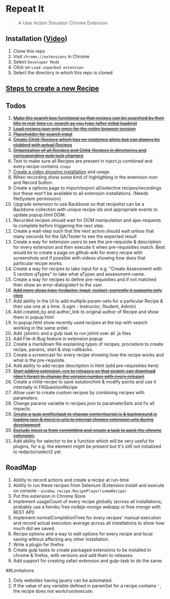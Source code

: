 # Repeat It
> A User Action Simulator Chrome Extension



## Installation ([Video](https://www.youtube.com/watch?v=cnG9MnIIfjw))

1. Clone this repo
2. Visit `chrome://extensions` in Chrome
3. Select `Developer Mode`
4. Click on `Load unpacked extension`
5. Select the directory in which this repo is cloned



## [Steps to create a new Recipe](https://github.com/nitinsurana/repeatit/wiki/How-to-create-a-new-Recipe)



## Todos

1. ~~[Make the search box functional so that recipes can be searched by their title in real-time i.e. search as you type (after initial loading)](https://github.com/nitinsurana/repeatit/commit/9a7b0d28942e91253162f63c3de009a6f214805a)~~
2. ~~[Load recipes.json only once for the entire browser session](https://github.com/nitinsurana/repeatit/commit/b01439e8a5a1d9c6d1ce65b307c636f13cc62eef)~~
3. ~~[Placeholder for search input](https://github.com/nitinsurana/repeatit/commit/5dd629e6c44f17ab34aef6d65ba6d4a7e345c68d)~~
4. ~~[Create Child-Recipes which has no existence alone but can always be clubbed with actual Recipes](https://github.com/nitinsurana/repeatit/commit/5dd629e6c44f17ab34aef6d65ba6d4a7e345c68d)~~
5. ~~[Organization of all Recipes and Child-Recipes in directories and corresponding gulp task changes](https://github.com/nitinsurana/repeatit/commit/e98ec17b5a62e445be2d6cb8c1573703d98b153c)~~
6. Test to make sure all Recipes are present in inject.js combined and every recipe contains `steps`
7. [Create a video showing installation](https://www.youtube.com/watch?v=cnG9MnIIfjw) and usage.
8. When recording show some kind of highlighting in the extension icon and Record button.
9. Create a options page to import/export all/selective recipes/recordings but these won't be available to all extension installations. (Needs fileSystem permission)
10. Upgrade extension to use Backbone so that recipelist can be a Backbone collection with unique recipe ids and appropriate events to update popup.html DOM.
11. Recorded recipes should wait for DOM manipulation and ajax-requests to complete before triggering the next step.
12. Create a wait-step such that the next action should wait unless that many seconds for the QA/Tester to see the expected result
13. Create a way for extension users to see the pre-requisite & description for every extension and then execute it when pre-requisities match. Best would be to create a page on github wiki 
for every recipe with screenshots and if possible with videos showing how does that particular recipe works.
14. Create a way for recipes to take input for e.g. "Create Assessment with 5 random qTypes" to take what qTypes and assessment-name. 
15. Create a way for recipes to define pre-requisities and if not matched then show an error-dialog/alert to the user.
16. ~~[Add more steps type (redactor, input, recipe), currently it supports only click](https://github.com/nitinsurana/repeatit/commit/5dd629e6c44f17ab34aef6d65ba6d4a7e345c68d)~~
17. Add ability in the UI to add multiple param-sets for a particular Recipe & then use one at a time. (Login - Instructor, Student, Admin)
18. Add created_by and author_link to original author of Recipe and show them in popup.html
19. In popup.html show recently used recipes at the top with search working in the same order.
20. Add .jshintrc and a gulp task to run jshint over all .js files
21. Add File-A-Bug feature in extension popup
22. Create a markdown file explaining types of recipes, procedure to create recipe, params, start & stop callbacks.
23. Create a screencast for every recipe showing how the recipe works and what is the pre-requisite.
24. Add ability to add recipe description in html (add pre-requisities here)
25. ~~[Start adding extension .crx to releases so that people can download (don't forget to change the version number with every release)](https://github.com/nitinsurana/repeatit/commit/06b4f2aedb9f938b4355dc76d99966cd22cc79df)~~
26. Create a child-recipe to save solution/hint & modify points and use it internally in FillQuestionRecipe
27. Allow user to create custom recipes by combining recipes with parameters.
28. Change params variable in recipes.json to parameterSets and fix all impacts.
29. ~~[Create a gulp profile/task to change contentscript.js & background.js loading json & inject.js urls to internal chrome extension urls during development](https://github.com/nitinsurana/repeatit/commit/06b4f2aedb9f938b4355dc76d99966cd22cc79df)~~
30. ~~[Exclude inject.js from committing and create a task to pack the chrome extension.](https://github.com/nitinsurana/repeatit/commit/06b4f2aedb9f938b4355dc76d99966cd22cc79df)~~
31. Add ability for selector to be a function which will be very useful for plugins, for e.g. the element might be present but it's still not initialized to redactor/select2 yet.



## RoadMap

1. Ability to record actions and create a recipe at run-time
2. Ability to run these recipes from Selenium (Extension install and execute on console - `window.recipe.RecipePlayer(someRecipe)`
3. Put this extension in Chrome Store
4. Implement usageCount of every recipe globally (across all installations, probably use a heroku free nodejs-mongo webapp or free mongo with REST API)
5. Implement normalCompletionTime for every recipes' manual execution and record actual execution average across all installations to show how much did we saved.
6. Recipe options and a way to edit options for every recipe and local saving without affecting any other installation.
7. Write a plugin for firefox
8. Create gulp tasks to create packaged extensions to be installed in chrome & firefox, with versions and add them to releases.
9. Add support for creating safari extension and gulp-task to do the same. 


##Limitations

1. Only websites having jquery can be automated.
2. If the value of any variable defined in paramSet for a recipe contains `'`, the recipe does not work/run/execute. 